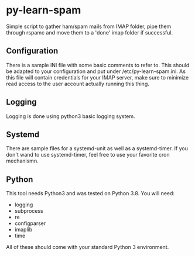 # py-learn-spam

Simple script to gather ham/spam mails from IMAP folder, pipe them through
rspamc and move them to a 'done' imap folder if successful.

## Configuration

There is a sample INI file with some basic comments to refer to. This should
be adapted to your configuration and put under /etc/py-learn-spam.ini.
As this file will contain credentials for your IMAP server, make sure to
minimize read access to the user account actually running this thing.

## Logging

Logging is done using python3 basic logging system.

## Systemd

There are sample files for a systemd-unit as well as a systemd-timer. If you
don't wand to use systemd-timer, feel free to use your favorite cron
mechanismn.

## Python

This tool needs Python3 and was tested on Python 3.8. You will need:

- logging
- subprocess
- re
- configparser
- imaplib
- time

All of these should come with your standard Python 3 environment.
